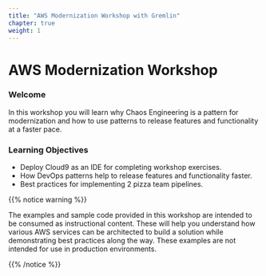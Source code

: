 ```yaml
---
title: "AWS Modernization Workshop with Gremlin"
chapter: true
weight: 1
---
```


# AWS Modernization Workshop

### Welcome

In this workshop you will learn why Chaos Engineering is a pattern for modernization and how to use patterns to release features and functionality at a faster pace.

### Learning Objectives
- Deploy Cloud9 as an IDE for completing workshop exercises.
- How DevOps patterns help to release features and functionality faster.
- Best practices for implementing 2 pizza team pipelines.

{{% notice warning %}}
<p style='text-align: left;'>
The examples and sample code provided in this workshop are intended to be consumed as instructional content. These will help you understand how various AWS services can be architected to build a solution while demonstrating best practices along the way. These examples are not intended for use in production environments.
</p>
{{% /notice %}}